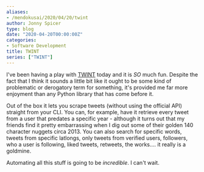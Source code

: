 ```yaml
---
aliases:
- /mendokusai/2020/04/20/twint
author: Jonny Spicer
type: blog
date: "2020-04-20T00:00:00Z"
categories:
- Software Development
title: TWINT
series: ["TWINT"]
---
```

I've been having a play with [TWINT](https://github.com/twintproject/twint) today and it is *SO* much
fun. Despite the fact that I think it sounds a little bit like it ought to be some kind of problematic or derogatory term
for something, it's provided me far more enjoyment than any Python library that has come before it.

Out of the box it lets you scrape tweets (without using the official API) straight from your CLI. You can, for example,
have it retrieve every tweet from a user that predates a specific year - although it turns out that my friends find
it pretty embarrassing when I dig out some of their golden 140 character nuggets circa 2013. You can also search for
specific words, tweets from specific latlongs, only tweets from verified users, followers, who a user is following,
liked tweets, retweets, the works.... it really is a goldmine.

Automating all this stuff is going to be *incredible*. I can't wait.
